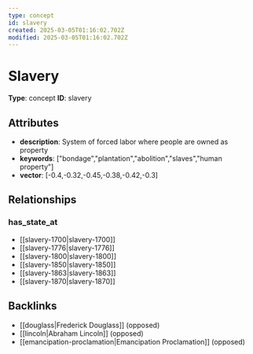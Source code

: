```yaml
---
type: concept
id: slavery
created: 2025-03-05T01:16:02.702Z
modified: 2025-03-05T01:16:02.702Z
---
```


# Slavery

**Type**: concept
**ID**: slavery

## Attributes

- **description**: System of forced labor where people are owned as property
- **keywords**: ["bondage","plantation","abolition","slaves","human property"]
- **vector**: [-0.4,-0.32,-0.45,-0.38,-0.42,-0.3]

## Relationships

### has_state_at

- [[slavery-1700|slavery-1700]]
- [[slavery-1776|slavery-1776]]
- [[slavery-1800|slavery-1800]]
- [[slavery-1850|slavery-1850]]
- [[slavery-1863|slavery-1863]]
- [[slavery-1870|slavery-1870]]

## Backlinks

- [[douglass|Frederick Douglass]] (opposed)
- [[lincoln|Abraham Lincoln]] (opposed)
- [[emancipation-proclamation|Emancipation Proclamation]] (opposed)

